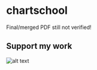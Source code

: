 # chartschool

Final/merged PDF still not verified! 

## Support my work

![alt text](https://github.com/InserirAquiNome/chartschool/blob/master/static/image/donate.png "Logo Title Text 1")

